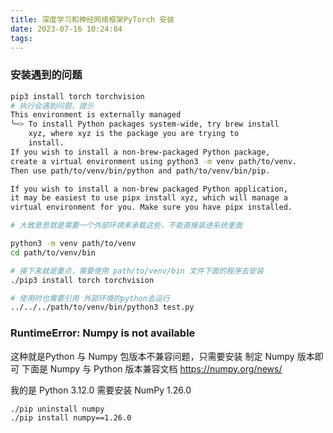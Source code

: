 ```yaml
---
title: 深度学习和神经网络框架PyTorch 安装
date: 2023-07-16 10:24:04
tags:
---
```


### 安装遇到的问题
``` bash
pip3 install torch torchvision 
# 执行会遇到问题，提示
This environment is externally managed
╰─> To install Python packages system-wide, try brew install
    xyz, where xyz is the package you are trying to
    install.
If you wish to install a non-brew-packaged Python package,
create a virtual environment using python3 -m venv path/to/venv.
Then use path/to/venv/bin/python and path/to/venv/bin/pip.

If you wish to install a non-brew packaged Python application,
it may be easiest to use pipx install xyz, which will manage a
virtual environment for you. Make sure you have pipx installed.

# 大致意思就是需要一个外部环境来承载这些，不能直接装进系统里面

python3 -m venv path/to/venv
cd path/to/venv/bin

# 接下来就是重点，需要使用 path/to/venv/bin 文件下面的程序去安装
./pip3 install torch torchvision 

# 使用时也需要引用 外部环境的python去运行
../../../path/to/venv/bin/python3 test.py

```

### RuntimeError: Numpy is not available
这种就是Python 与 Numpy 包版本不兼容问题，只需要安装 制定 Numpy 版本即可
下面是 Numpy 与 Python 版本兼容文档
https://numpy.org/news/

我的是 Python 3.12.0 需要安装 NumPy 1.26.0

```bash
./pip uninstall numpy  
./pip install numpy==1.26.0   

```

